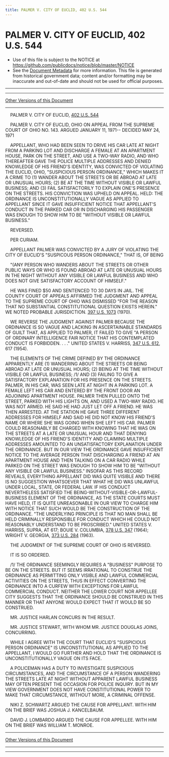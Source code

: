 ```yaml
---
title: PALMER V. CITY OF EUCLID, 402 U.S. 544
---
```


# PALMER V. CITY OF EUCLID, 402 U.S. 544

* Use of this file is subject to the NOTICE at https://github.com/publicdocs/notice/blob/master/NOTICE
* See the [Document Metadata](../../../index.md) for more information.
  This file is generated from historical government data; content and/or formatting may be inaccurate and out-of-date and should not be used for official purposes.

----------
----------

[Other Versions of this Document](https://publicdocs.github.io/go/links?ns=uslm-x&ref=%2Fus%2Fcourts%2Fscotus%2FusReporter%2F402%2F544)

----------

    PALMER V. CITY OF EUCLID, [402 U.S. 544][/us/courts/scotus/usReporter/402/544]

    PALMER V. CITY OF EUCLID, OHIO ON APPEAL FROM THE SUPREME COURT OF OHIO NO. 143.  ARGUED JANUARY 11, 1971-- DECIDED MAY 24, 1971

    APPELLANT, WHO HAD BEEN SEEN TO DRIVE HIS CAR LATE AT NIGHT FROM A PARKING LOT AND DISCHARGE A FEMALE AT AN APARTMENT HOUSE, PARK ON THE STREET, AND USE A TWO-WAY RADIO, AND WHO THEREAFTER GAVE THE POLICE MULTIPLE ADDRESSES AND DENIED KNOWLEDGE OF HIS FRIEND'S IDENTITY, WAS CONVICTED OF VIOLATING THE EUCLID, OHIO, "SUSPICIOUS PERSON ORDINANCE," WHICH MAKES IT A CRIME TO (1) WANDER ABOUT THE STREETS OR BE ABROAD AT LATE OR UNUSUAL HOURS; (2) BE AT THE TIME WITHOUT VISIBLE OR LAWFUL BUSINESS; AND (3) FAIL SATISFACTORILY TO EXPLAIN ONE'S PRESENCE ON THE STREETS.  HIS CONVICTION WAS UPHELD ON APPEAL.  HELD:  THE ORDINANCE IS UNCONSTITUTIONALLY VAGUE AS APPLIED TO APPELLANT SINCE IT GAVE INSUFFICIENT NOTICE THAT APPELLANT'S CONDUCT IN THE PARKED CAR OR IN DISCHARGING HIS PASSENGER WAS ENOUGH TO SHOW HIM TO BE "WITHOUT VISIBLE OR LAWFUL BUSINESS."

    REVERSED.

    PER CURIAM.

    APPELLANT PALMER WAS CONVICTED BY A JURY OF VIOLATING THE CITY OF EUCLID'S "SUSPICOUS PERSON ORDINANCE," THAT IS, OF BEING

    "(ANY PERSON WHO WANDERS ABOUT THE STREETS OR OTHER PUBLIC WAYS OR WHO IS FOUND ABROAD AT LATE OR UNUSUAL HOURS IN THE NIGHT WITHOUT ANY VISIBLE OR LAWFUL BUSINESS AND WHO DOES NOT GIVE SATISFACTORY ACCOUNT OF HIMSELF."

    HE WAS FINED $50 AND SENTENCED TO 30 DAYS IN JAIL.  THE COUNTY COURT OF APPEALS AFFIRMED THE JUDGMENT AND APPEAL TO THE SUPREME COURT OF OHIO WAS DISMISSED "FOR THE REASON THAT NO SUBSTANTIAL CONSTITUTIONAL QUESTION EXISTS HEREIN."  WE NOTED PROBABLE JURISDICTION.  [397 U.S. 1073][/us/courts/scotus/usReporter/397/1073] (1970).

    WE REVERSE THE JUDGMENT AGAINST PALMER BECAUSE THE ORDINANCE IS SO VAGUE AND LACKING IN ASCERTAINABLE STANDARDS OF GUILT THAT, AS APPLIED TO PALMER, IT FAILED TO GIVE "A PERSON OF ORDINARY INTELLIGENCE FAIR NOTICE THAT HIS CONTEMPLATED CONDUCT IS FORBIDDEN.  . . ."  UNITED STATES V. HARRISS, [347 U.S. 612][/us/courts/scotus/usReporter/347/612], 617 (1954).

    THE ELEMENTS OF THE CRIME DEFINED BY THE ORDINANCE APPARENTLY ARE (1) WANDERING ABOUT THE STREETS OR BEING ABROAD AT LATE OR UNUSUAL HOURS; (2) BEING AT THE TIME WITHOUT VISIBLE OR LAWFUL BUSINESS; /1/ AND (3) FAILING TO GIVE A SATISFACTORY EXPLANATION FOR HIS PRESENCE ON THE STREETS.  PALMER, IN HIS CAR, WAS SEEN LATE AT NIGHT IN A PARKING LOT.  A FEMALE LEFT HIS CAR AND ENTERED BY THE FRONT DOOR AN ADJOINING APARTMENT HOUSE.  PALMER THEN PULLED ONTO THE STREET, PARKED WITH HIS LIGHTS ON, AND USED A TWO-WAY RADIO.  HE WAS NOT ARMED.  HE SAID HE HAD JUST LET OFF A FRIEND.  HE WAS THEN ARRESTED.  AT THE STATION HE GAVE THREE DIFFERENT ADDRESSES FOR HIMSELF AND SAID HE DID NOT KNOW HIS FRIEND'S NAME OR WHERE SHE WAS GOING WHEN SHE LEFT HIS CAR.  PALMER COULD REASONABLY BE CHARGED WITH KNOWING THAT HE WAS ON THE STREETS AT A LATE OR UNUSUAL HOUR AND THAT DENYING KNOWLEDGE OF HIS FRIEND'S IDENTITY AND CLAIMING MULTIPLE ADDRESSES AMOUNTED TO AN UNSATISFACTORY EXPLANATION UNDER THE ORDINANCE.  BUT IN OUR VIEW THE ORDINANCE GAVE INSUFFICIENT NOTICE TO THE AVERAGE PERSON THAT DISCHARGING A FRIEND AT AN APARTMENT HOUSE AND THEN TALKING ON A CAR RADIO WHILE PARKED ON THE STREET WAS ENOUGH TO SHOW HIM TO BE "WITHOUT ANY VISIBLE OR LAWFUL BUSINESS."  INSOFAR AS THIS RECORD REVEALS, EVERYTHING APPELLANT DID WAS QUITE VISIBLE AND THERE IS NO SUGGESTION WHATSOEVER THAT WHAT HE DID WAS UNLAWFUL UNDER LOCAL, STATE, OR FEDERAL LAW.  IF HIS CONDUCT NEVERTHELESS SATISFIED THE BEING-WITHOUT-VISIBLE-OR-LAWFUL-BUSINESS ELEMENT OF THE ORDINANCE, AS THE STATE COURTS MUST HAVE HELD, IT IS QUITE UNREASONABLE IN OUR VIEW TO CHARGE HIM WITH NOTICE THAT SUCH WOULD BE THE CONSTRUCTION OF THE ORDINANCE.  "THE UNDERLYING PRINCIPLE IS THAT NO MAN SHALL BE HELD CRIMINALLY RESPONSIBLE FOR CONDUCT WHICH HE COULD NOT REASONABLY UNDERSTAND TO BE PROSCRIBED."  UNITED STATES V. HARRISS, SUPRA, AT 617; BOUIE V. COLUMBIA, [378 U.S. 347][/us/courts/scotus/usReporter/378/347] (1964); WRIGHT V. GEORGIA, [373 U.S. 284][/us/courts/scotus/usReporter/373/284] (1963).

    THE JUDGMENT OF THE SUPREME COURT OF OHIO IS REVERSED.

    IT IS SO ORDERED.

    /1/  THE ORDINANCE SEEMINGLY REQUIRES A "BUSINESS" PURPOSE TO BE ON THE STREETS.  BUT IT SEEMS IRRATIONAL TO CONSTRUE THE ORDINANCE AS PERMITTING ONLY VISIBLE AND LAWFUL COMMERCIAL ACTIVITIES ON THE STREETS, THUS IN EFFECT CONVERTING THE ORDINANCE INTO A CURFEW WITH EXCEPTIONS FOR LAWFUL COMMERCIAL CONDUCT.  NEITHER THE LOWER COURT NOR APPELLEE CITY SUGGESTS THAT THE ORDINANCE SHOULD BE CONSTRUED IN THIS MANNER OR THAT ANYONE WOULD EXPECT THAT IT WOULD BE SO CONSTRUED.

    MR. JUSTICE HARLAN CONCURS IN THE RESULT.

    MR. JUSTICE STEWART, WITH WHOM MR. JUSTICE DOUGLAS JOINS, CONCURRING.

    WHILE I AGREE WITH THE COURT THAT EUCLID'S "SUSPICIOUS PERSON ORDINANCE" IS UNCONSTITUTIONAL AS APPLIED TO THE APPELLANT, I WOULD GO FURTHER AND HOLD THAT THE ORDINANCE IS UNCONSTITUTIONALLY VAGUE ON ITS FACE.

    A POLICEMAN HAS A DUTY TO INVESTIGATE SUSPICIOUS CIRCUMSTANCES, AND THE CIRCUMSTANCE OF A PERSON WANDERING THE STREETS LATE AT NIGHT WITHOUT APPARENT LAWFUL BUSINESS MAY OFTEN PRESENT THE OCCASION FOR POLICE INQUIRY.  BUT IN MY VIEW GOVERNMENT DOES NOT HAVE CONSTITUTIONAL POWER TO MAKE THAT CIRCUMSTANCE, WITHOUT MORE, A CRIMINAL OFFENSE.

    NIKI Z. SCHWARTZ ARGUED THE CAUSE FOR APPELLANT.  WITH HIM ON THE BRIEF WAS JOSHUA J. KANCELBAUM.

    DAVID J. LOMBARDO ARGUED THE CAUSE FOR APPELLEE.  WITH HIM ON THE BRIEF WAS WILLIAM T. MONROE.

----------

[Other Versions of this Document](https://publicdocs.github.io/go/links?ns=uslm-x&ref=%2Fus%2Fcourts%2Fscotus%2FusReporter%2F402%2F544)

----------
----------

[/us/courts/scotus/usReporter/402/544]: https://publicdocs.github.io/go/links?ns=uslm-x&ref=%2Fus%2Fcourts%2Fscotus%2FusReporter%2F402%2F544
[/us/courts/scotus/usReporter/397/1073]: https://publicdocs.github.io/go/links?ns=uslm-x&ref=%2Fus%2Fcourts%2Fscotus%2FusReporter%2F397%2F1073
[/us/courts/scotus/usReporter/347/612]: https://publicdocs.github.io/go/links?ns=uslm-x&ref=%2Fus%2Fcourts%2Fscotus%2FusReporter%2F347%2F612
[/us/courts/scotus/usReporter/378/347]: https://publicdocs.github.io/go/links?ns=uslm-x&ref=%2Fus%2Fcourts%2Fscotus%2FusReporter%2F378%2F347
[/us/courts/scotus/usReporter/373/284]: https://publicdocs.github.io/go/links?ns=uslm-x&ref=%2Fus%2Fcourts%2Fscotus%2FusReporter%2F373%2F284


